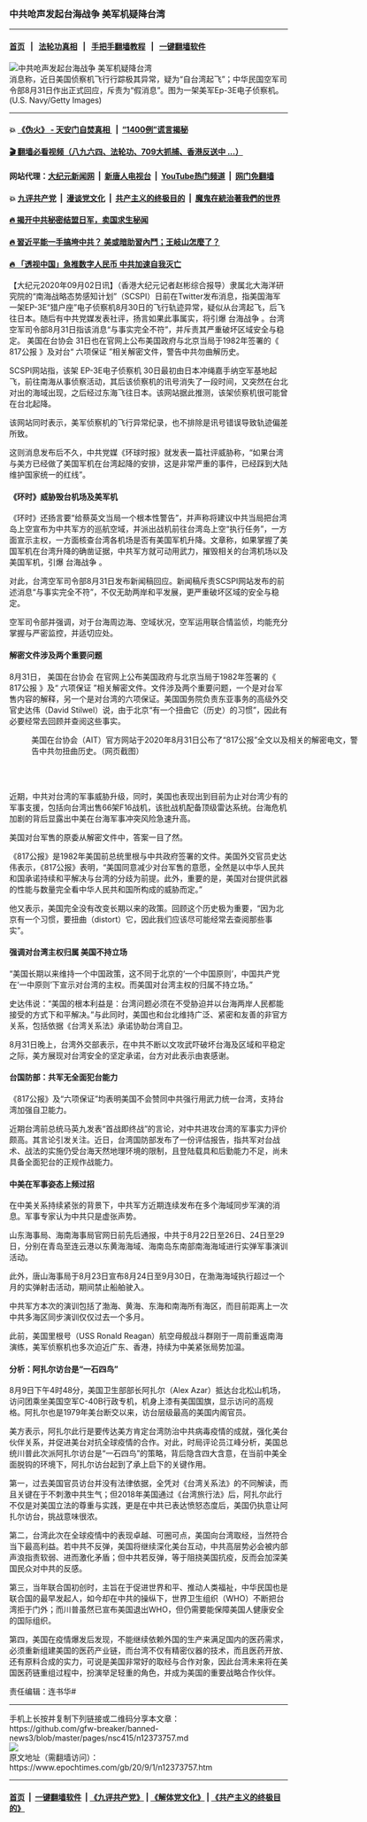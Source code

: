 ### 中共呛声发起台海战争 美军机疑降台湾
------------------------

#### [首页](https://github.com/gfw-breaker/banned-news3/blob/master/README.md) &nbsp;&nbsp;|&nbsp;&nbsp; [法轮功真相](https://github.com/begood0513/basic/blob/master/README.md)  &nbsp;&nbsp;|&nbsp;&nbsp; [手把手翻墙教程](https://github.com/gfw-breaker/guides/wiki)  &nbsp;&nbsp;|&nbsp;&nbsp; [一键翻墙软件](https://github.com/gfw-breaker/nogfw/blob/master/README.md)  



<div><img alt="中共呛声发起台海战争 美军机疑降台湾" class="attachment-djy_600_400 size-djy_600_400 wp-post-image" src="https://i.epochtimes.com/assets/uploads/2020/09/GettyImages-51092997-600x400.jpg"/>
<div class="caption">
 消息称，近日美国侦察机飞行行踪极其异常，疑为“自台湾起飞”；中华民国空军司令部8月31日作出正式回应，斥责为“假消息”。图为一架美军Ep-3E电子侦察机。(U.S. Navy/Getty Images)
</div></div><hr/>

#### 💥 [《伪火》 - 天安门自焚真相 ](http://141.164.51.119:10000/videos/blog/weihuo.html)&nbsp; |&nbsp; [“1400例”谎言揭秘  ](http://141.164.51.119:10000/videos/blog/jiexi1400.html)

#### [ 🎬  翻墙必看视频（八九六四、法轮功、709大抓捕、香港反送中 ...）](https://github.com/gfw-breaker/links/blob/master/banned.md)

#### 网站代理：[大纪元新闻网](http://167.172.10.89:10080/gb/) &nbsp;|&nbsp; [新唐人电视台](http://167.172.10.89:8808/gb/)  &nbsp;|&nbsp; [YouTube热门频道](http://158.247.203.241/youtube.html) &nbsp;|&nbsp; [网门免翻墙](http://158.247.203.241:11000/show.aspx?name=ogHome)

#### 💥 [九评共产党](http://141.164.51.119:10000/videos/res/jiuping/)&nbsp; |&nbsp; [漫谈党文化](http://141.164.51.119:10000/videos/res/mtdwh/)&nbsp; |&nbsp; [共产主义的终极目的](http://141.164.51.119:10000/videos/res/zjmd/)&nbsp; |&nbsp; [魔鬼在統治著我們的世界](http://141.164.51.119:10000/videos/res/TheSpecter/)  

#### [ 🔥  揭开中共秘密结盟日军，卖国求生秘闻 ](http://141.164.51.119:10000/videos/news/epoch01.html)

#### [ 🔥  習近平能一手搞垮中共？ 美或暗助習內鬥；王岐山怎麼了？](http://141.164.51.119:10000/videos/news/epoch02.html)

#### [ 🔥  「透视中国」急推数字人民币 中共加速自我灭亡](http://141.164.51.119:10000/videos/news/don01.html)

<div><p>
 【大纪元2020年09月02日讯】（香港大纪元记者赵彬综合报导）隶属北大海洋研究院的“南海战略态势感知计划”（SCSPI）日前在Twitter发布消息，指美国海军一架EP-3E“猎户座”电子侦察机8月30日的飞行轨迹异常，疑似从台湾起飞，后飞往日本。随后有中共党媒发表社评，扬言如果此事属实，将引爆
 <ok href="https://www.epochtimes.com/gb/tag/%E5%8F%B0%E6%B5%B7%E6%88%98%E4%BA%89.html">
  台海战争
 </ok>
 。台湾空军司令部8月31日指该消息“与事实完全不符”，并斥责其严重破坏区域安全与稳定。
 <ok href="https://www.epochtimes.com/gb/tag/%E7%BE%8E%E5%9B%BD%E5%9C%A8%E5%8F%B0%E5%8D%8F%E4%BC%9A.html">
  美国在台协会
 </ok>
 31日也在官网上公布美国政府与北京当局于1982年签署的《
 <ok href="https://www.epochtimes.com/gb/tag/817%E5%85%AC%E6%8A%A5.html">
  817公报
 </ok>
 》及对台“
 <ok href="https://www.epochtimes.com/gb/tag/%E5%85%AD%E9%A1%B9%E4%BF%9D%E8%AF%81.html">
  六项保证
 </ok>
 ”相关解密文件，警告中共勿曲解历史。
</p>
<p>
 SCSPI网站指，该架
 <ok href="https://www.epochtimes.com/gb/tag/ep-3e%E7%94%B5%E5%AD%90%E4%BE%A6%E5%AF%9F%E6%9C%BA.html">
  EP-3E电子侦察机
 </ok>
 30日最初由日本冲绳嘉手纳空军基地起飞，前往南海从事侦察活动，其后该侦察机的讯号消失了一段时间，又突然在台北对出的海域出现，之后经过东海飞往日本。该网站据此推测，该架侦察机很可能曾在台北起降。
</p>
<p>
 该网站同时表示，美军侦察机的飞行异常纪录，也不排除是讯号错误导致轨迹偏差所致。
</p>
<p>
 这则消息发布后不久，中共党媒《环球时报》就发表一篇社评威胁称，“如果台湾与美方已经做了美国军机在台湾起降的安排，这是非常严重的事件，已经踩到大陆维护国家统一的红线”。
</p>
<h4>
 《环时》威胁毁台机场及美军机
</h4>
<p>
 《环时》还扬言要“给蔡英文当局一个根本性警告”，并声称将建议中共当局把台湾岛上空宣布为中共军方的巡航空域，并派出战机前往台湾岛上空“执行任务”，一方面宣示主权，一方面核查台湾各机场是否有美国军机升降。文章称，如果掌握了美国军机在台湾升降的确凿证据，中共军方就可动用武力，摧毁相关的台湾机场以及美国军机，引爆
 <ok href="https://www.epochtimes.com/gb/tag/%E5%8F%B0%E6%B5%B7%E6%88%98%E4%BA%89.html">
  台海战争
 </ok>
 。
</p>
<p>
 对此，台湾空军司令部8月31日发布新闻稿回应。新闻稿斥责SCSPI网站发布的前述消息“与事实完全不符”，不仅无助两岸和平发展，更严重破坏区域的安全与稳定。
</p>
<p>
 空军司令部并强调，对于台海周边海、空域状况，空军运用联合情监侦，均能充分掌握与严密监控，并适切应处。
</p>
<h4>
 解密文件涉及两个重要问题
</h4>
<p>
 8月31日，
 <ok href="https://www.epochtimes.com/gb/tag/%E7%BE%8E%E5%9B%BD%E5%9C%A8%E5%8F%B0%E5%8D%8F%E4%BC%9A.html">
  美国在台协会
 </ok>
 在官网上公布美国政府与北京当局于1982年签署的《
 <ok href="https://www.epochtimes.com/gb/tag/817%E5%85%AC%E6%8A%A5.html">
  817公报
 </ok>
 》及“
 <ok href="https://www.epochtimes.com/gb/tag/%E5%85%AD%E9%A1%B9%E4%BF%9D%E8%AF%81.html">
  六项保证
 </ok>
 ”相关解密文件。文件涉及两个重要问题，一个是对台军售内容的解释，另一个是对台湾的六项保证。美国国务院负责东亚事务的高级外交官史达伟（David Stilwel）说，由于北京“有一个扭曲它（历史）的习惯”，因此有必要经常去回顾并查阅这些事实。
</p>
<figure class="wp-caption aligncenter" id="attachment_12373787" style="width: 600px">
 <ok href="https://i.epochtimes.com/assets/uploads/2020/09/5bb5dae9ac8004814f98e78f5dfc04c1-e1598993325648.jpg">
  <img alt="" class="size-large wp-image-12373787" src="https://i.epochtimes.com/assets/uploads/2020/09/5bb5dae9ac8004814f98e78f5dfc04c1-600x365.jpg"/>
 </ok>
 <br/><figcaption class="wp-caption-text">
  美国在台协会（AIT）官方网站于2020年8月31日公布了“817公报”全文以及相关的解密电文，警告中共勿扭曲历史。（网页截图）
 </figcaption><br/>
</figure><br/>
<p>
 近期，中共对台湾的军事威胁升级，同时，美国也表现出到目前为止对台湾少有的军事支援，包括向台湾出售66架F16战机，该批战机配备顶级雷达系统。台海危机加剧的背后显露出中美在台海军事冲突风险急速升高。
</p>
<p>
 美国对台军售的原委从解密文件中，答案一目了然。
</p>
<p>
 《817公报》是1982年美国前总统里根与中共政府签署的文件。美国外交官员史达伟表示，《817公报》表明，“美国同意减少对台军售的意愿，全然是以中华人民共和国承诺持续和平解决与台湾的分歧为前提。此外，重要的是，美国对台提供武器的性能与数量完全看中华人民共和国所构成的威胁而定。”
</p>
<p>
 他又表示，美国完全没有改变长期以来的政策。回顾这个历史极为重要，“因为北京有一个习惯，要扭曲（distort）它，因此我们应该尽可能经常去查阅那些事实”。
</p>
<h4>
 强调对台湾主权归属 美国不持立场
</h4>
<p>
 “美国长期以来维持一个中国政策，这不同于北京的‘一个中国原则’，中国共产党在‘一中原则’下宣示对台湾的主权。而美国对台湾主权的归属不持立场。”
</p>
<p>
 史达伟说：“美国的根本利益是：台湾问题必须在不受胁迫并以台海两岸人民都能接受的方式下和平解决。”与此同时，美国也和台北维持广泛、紧密和友善的非官方关系，包括依据《台湾关系法》承诺协助台湾自卫。
</p>
<p>
 8月31日晚上，台湾外交部表示，在中共不断以文攻武吓破坏台海及区域和平稳定之际，美方展现对台湾安全的坚定承诺，台方对此表示由衷感谢。
</p>
<h4>
 台国防部：共军无全面犯台能力
</h4>
<p>
 《817公报》及“六项保证”均表明美国不会赞同中共强行用武力统一台湾，支持台湾加强自卫能力。
</p>
<p>
 近期台湾前总统马英九发表“首战即终战”的言论，对中共进攻台湾的军事实力评价颇高。其言论引发关注。近日，台湾国防部发布了一份评估报告，指共军对台战术、战法的实施仍受台海天然地理环境的限制，且登陆载具和后勤能力不足，尚未具备全面犯台的正规作战能力。
</p>
<h4>
 中美在军事姿态上频过招
</h4>
<p>
 在中美关系持续紧张的背景下，中共军方近期连续发布在多个海域同步军演的消息。军事专家认为中共只是虚张声势。
</p>
<p>
 山东海事局、海南海事局官网日前先后通报，中共于8月22日至26日、24日至29日，分别在青岛至连云港以东黄海海域、海南岛东南部南海海域进行实弹军事演训活动。
</p>
<p>
 此外，唐山海事局于8月23日宣布8月24日至9月30日，在渤海海域执行超过一个月的实弹射击活动，期间禁止船舶驶入。
</p>
<p>
 中共军方本次的演训包括了渤海、黄海、东海和南海所有海区，而目前距离上一次中共多海区同步演训仅仅过去一个多月。
</p>
<p>
 此前，美国里根号（USS Ronald Reagan）航空母舰战斗群刚于一周前重返南海演练，美军侦察机也多次迫近广东、香港，持续为中美紧张局势加温。
</p>
<h4>
 分析：阿扎尔访台是“一石四鸟”
</h4>
<p>
 8月9日下午4时48分，美国卫生部部长阿扎尔（Alex Azar）抵达台北松山机场，访问团乘坐美国空军C-40B行政专机，机身上漆有美国国旗，显示访问的高规格。阿扎尔也是1979年美台断交以来，访台层级最高的美国内阁官员。
</p>
<p>
 美方表示，阿扎尔此行是要传达美方肯定台湾防治中共病毒疫情的成就，强化美台伙伴关系，并促进美台对抗全球疫情的合作。对此，时局评论员江峰分析，美国总统川普此次派阿扎尔访台是“一石四鸟”的策略，背后隐含四大含意，在当前中美全面脱钩的环境下，阿扎尔访台起到了承上启下的关键作用。
</p>
<p>
 第一，过去美国官员访台并没有法律依据，全凭对《台湾关系法》的不同解读，而且关键在于不刺激中共生气；但2018年美国通过《台湾旅行法》后，阿扎尔此行不仅是对美国立法的尊重与实践，更是在中共已表达愤怒态度后，美国仍执意让阿扎尔访台，挑战意味很浓。
</p>
<p>
 第二，台湾此次在全球疫情中的表现卓越、可圈可点，美国向台湾取经，当然符合当下最高利益。若中共不反弹，美国将继续深化美台互动，中共高层势必会被内部声浪指责软弱、进而激化矛盾；但中共若反弹，等于阻挠美国抗疫，反而会加深美国民众对中共的反感。
</p>
<p>
 第三，当年联合国初创时，主旨在于促进世界和平、推动人类福祉，中华民国也是联合国的最早发起人，如今却在中共的操纵下，世界卫生组织（WHO）不断把台湾拒于门外；而川普虽然已宣布美国退出WHO，但仍需要能保障美国人健康安全的国际组织。
</p>
<p>
 第四，美国在疫情爆发后发现，不能继续依赖外国的生产来满足国内的医药需求，必须重新组建美国的医药产业链，而台湾不仅有精密仪器的技术，而且医药开放、还有原料合成的实力，可说是美国非常好的取经与合作对象，因此台湾未来将在美国医药链重组过程中，扮演举足轻重的角色，并成为美国的重要战略合作伙伴。
</p>
<p>
 责任编辑：连书华#
</p>
</div>
<hr/>
手机上长按并复制下列链接或二维码分享本文章：<br/>
https://github.com/gfw-breaker/banned-news3/blob/master/pages/nsc415/n12373757.md <br/>
<a href='https://github.com/gfw-breaker/banned-news3/blob/master/pages/nsc415/n12373757.md'><img src='https://github.com/gfw-breaker/banned-news3/blob/master/pages/nsc415/n12373757.md.png'/></a> <br/>
原文地址（需翻墙访问）：https://www.epochtimes.com/gb/20/9/1/n12373757.htm


------------------------
#### [首页](https://github.com/gfw-breaker/banned-news3/blob/master/README.md) &nbsp;|&nbsp; [一键翻墙软件](https://github.com/gfw-breaker/nogfw/blob/master/README.md) &nbsp;| [《九评共产党》](https://github.com/gfw-breaker/9ping.md/blob/master/README.md#九评之一评共产党是什么) | [《解体党文化》](https://github.com/gfw-breaker/jtdwh.md/blob/master/README.md) | [《共产主义的终极目的》](https://github.com/gfw-breaker/gczydzjmd.md/blob/master/README.md)


<img src='http://gfw-breaker.win/banned-news3/pages/nsc415/n12373757.md' width='0px' height='0px'/>
